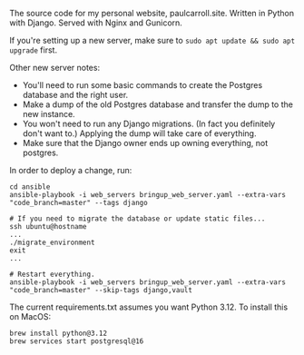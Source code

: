 The source code for my personal website, paulcarroll.site. Written in Python with Django. Served with Nginx and Gunicorn.

If you're setting up a new server, make sure to `sudo apt update && sudo apt upgrade` first.

Other new server notes:

- You'll need to run some basic commands to create the Postgres database and the right user.
- Make a dump of the old Postgres database and transfer the dump to the new instance.
- You won't need to run any Django migrations. (In fact you definitely don't want to.) Applying the dump will take care of everything.
- Make sure that the Django owner ends up owning everything, not postgres.

In order to deploy a change, run:

```
cd ansible
ansible-playbook -i web_servers bringup_web_server.yaml --extra-vars "code_branch=master" --tags django

# If you need to migrate the database or update static files...
ssh ubuntu@hostname
...
./migrate_environment
exit
...

# Restart everything.
ansible-playbook -i web_servers bringup_web_server.yaml --extra-vars "code_branch=master" --skip-tags django,vault
```

The current requirements.txt assumes you want Python 3.12. To install this on MacOS:

```
brew install python@3.12
brew services start postgresql@16
```
